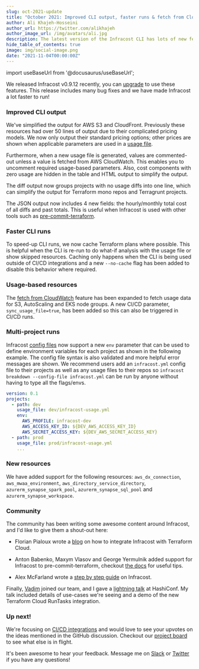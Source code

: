 ```yaml
---
slug: oct-2021-update
title: "October 2021: Improved CLI output, faster runs & fetch from CloudWatch"
author: Ali Khajeh-Hosseini
author_url: https://twitter.com/alikhajeh
author_image_url: /img/avatars/ali.jpg
description: The latest version of the Infracost CLI has lots of new features, upgrade to try them!
hide_table_of_contents: true
image: img/social-image.png
date: "2021-11-04T00:00:00Z"
---
```


import useBaseUrl from '@docusaurus/useBaseUrl';

We released Infracost v0.9.12 recently, you can [upgrade](/docs/#1-install-infracost) to use these features. This release includes many bug fixes and we have made Infracost a lot faster to run!

### Improved CLI output

We've simplified the output for AWS S3 and CloudFront. Previously these resources had over 50 lines of output due to their complicated pricing models. We now only output their standard pricing options; other prices are shown when applicable parameters are used in a [usage file](/docs/usage_based_resources).

<!--truncate-->

Furthermore, when a new usage file is generated, values are commented-out unless a value is fetched from AWS CloudWatch. This enables you to uncomment required usage-based parameters. Also, cost components with zero usage are hidden in the table and HTML output to simplify the output.

The diff output now groups projects with no usage diffs into one line, which can simplify the output for Terraform mono repos and Terragrunt projects.

The JSON output now includes 4 new fields: the hourly/monthly total cost of all diffs and past totals. This is useful when Infracost is used with other tools such as [pre-commit-terraform](https://github.com/antonbabenko/pre-commit-terraform).

### Faster CLI runs

To speed-up CLI runs, we now cache Terraform plans where possible. This is helpful when the CLI is re-run to do what-if analysis with the usage file or show skipped resources. Caching only happens when the CLI is being used outside of CI/CD integrations and a new `--no-cache` flag has been added to disable this behavior where required.

### Usage-based resources

The [fetch from CloudWatch](/docs/features/usage_based_resources#fetch-from-cloudwatch) feature has been expanded to fetch usage data for S3, AutoScaling and EKS node groups. A new CI/CD parameter, `sync_usage_file=true`, has been added so this can also be triggered in CI/CD runs.

### Multi-project runs

Infracost [config files](/docs/features/config_file) now support a new `env` parameter that can be used to define environment variables for each project as shown in the following example. The config file syntax is also validated and more helpful error messages are shown. We recommend users add an `infracost.yml` config file to their projects as well as any usage files to their repos so `infracost breakdown --config-file infracost.yml` can be run by anyone without having to type all the flags/envs.

```yaml
version: 0.1
projects:
  - path: dev
    usage_file: dev/infracost-usage.yml
    env:
      AWS_PROFILE: infracost-dev
      AWS_ACCESS_KEY_ID: ${DEV_AWS_ACCESS_KEY_ID}
      AWS_SECRET_ACCESS_KEY: ${DEV_AWS_SECRET_ACCESS_KEY}     
  - path: prod
    usage_file: prod/infracost-usage.yml
    ...
```

### New resources

We have added support for the following resources: `aws_dx_connection`, `aws_mwaa_environment`, `aws_directory_service_directory`, `azurerm_synapse_spark_pool`, `azurerm_synapse_sql_pool` and `azurerm_synapse_workspace`.

### Community

The community has been writing some awesome content around Infracost, and I'd like to give them a shout-out here:

- Florian Pialoux wrote a [blog](https://bluelight.co/blog/how-to-integrate-infracost-with-terraform-cloud) on how to integrate Infracost with Terraform Cloud.

- Anton Babenko, Maxym Vlasov and George Yermulnik added support for Infracost to pre-commit-terraform, checkout [the docs](https://github.com/antonbabenko/pre-commit-terraform#infracost_breakdown) for useful tips.

- Alex McFarland wrote a [step by step guide](https://hashdork.com/programming/infracost-guide/) on Infracost.

Finally, [Vadim](https://www.linkedin.com/in/vdmgolub/) joined our team, and I gave a [lightning talk](https://www.youtube.com/watch?v=ESbc1gK2rcw) at HashiConf. My talk included details of use-cases we're seeing and a demo of the new Terraform Cloud RunTasks integration.

### Up next!

We're focusing on [CI/CD integrations](https://github.com/infracost/infracost/discussions/1054) and would love to see your upvotes on the ideas mentioned in the GitHub discussion. Checkout our [project board](https://github.com/infracost/infracost/projects/2) to see what else is in flight.

It's been awesome to hear your feedback. Message me on [Slack](https://www.infracost.io/community-chat) or [Twitter](https://twitter.com/alikhajeh) if you have any questions!
